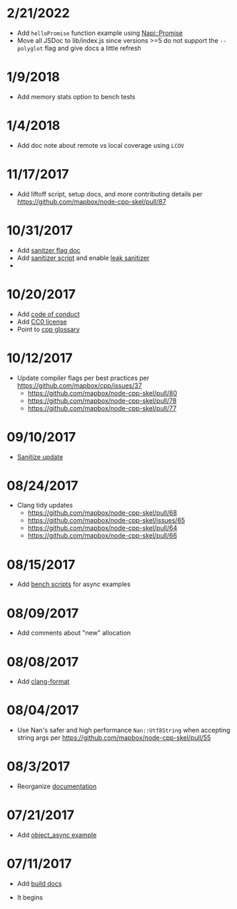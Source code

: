 # 2/21/2022

* Add `helloPromise` function example using [Napi::Promise](https://github.com/nodejs/node-addon-api/blob/c54aeef5fd37d3304e61af189672f9f61d403e6f/doc/promises.md)
* Move all JSDoc to lib/index.js since versions >=5 do not support the `--polyglot` flag and give docs a little refresh

# 1/9/2018

* Add memory stats option to bench tests

# 1/4/2018

* Add doc note about remote vs local coverage using `LCOV`

# 11/17/2017

* Add liftoff script, setup docs, and more contributing details per https://github.com/mapbox/node-cpp-skel/pull/87

# 10/31/2017

* Add [sanitzer flag doc](https://github.com/mapbox/node-cpp-skel/pull/84)
* Add [sanitizer script](hhttps://github.com/mapbox/node-cpp-skel/pull/85) and enable [leak sanitizer](https://github.com/mapbox/node-cpp-skel/commit/725601e4c7df6cb8477a128f018fb064a9f6f9aa)
*

# 10/20/2017

* Add [code of conduct](https://github.com/mapbox/node-cpp-skel/pull/82)
* Add [CC0 license](https://github.com/mapbox/node-cpp-skel/pull/82)
* Point to [cpp glossary](https://github.com/mapbox/node-cpp-skel/pull/83)

# 10/12/2017

* Update compiler flags per best practices per https://github.com/mapbox/cpp/issues/37
  - https://github.com/mapbox/node-cpp-skel/pull/80
  - https://github.com/mapbox/node-cpp-skel/pull/78
  - https://github.com/mapbox/node-cpp-skel/pull/77

# 09/10/2017

* [Sanitize update](https://github.com/mapbox/node-cpp-skel/pull/74)

# 08/24/2017

* Clang tidy updates
  - https://github.com/mapbox/node-cpp-skel/pull/68
  - https://github.com/mapbox/node-cpp-skel/issues/65
  - https://github.com/mapbox/node-cpp-skel/pull/64
  - https://github.com/mapbox/node-cpp-skel/pull/66

# 08/15/2017

* Add [bench scripts](https://github.com/mapbox/node-cpp-skel/pull/61) for async examples

# 08/09/2017

* Add comments about "new" allocation

# 08/08/2017

* Add [clang-format](https://github.com/mapbox/node-cpp-skel/pull/56)

# 08/04/2017

* Use Nan's safer and high performance `Nan::Utf8String` when accepting string args per https://github.com/mapbox/node-cpp-skel/pull/55

# 08/3/2017

* Reorganize [documentation](https://github.com/mapbox/node-cpp-skel/pull/53)

# 07/21/2017

* Add [object_async example](https://github.com/mapbox/node-cpp-skel/pull/52)

# 07/11/2017

* Add [build docs](https://github.com/mapbox/node-cpp-skel/pull/51)

* It begins